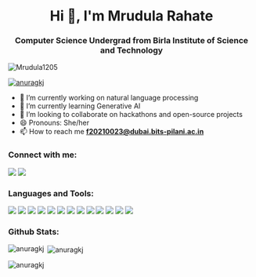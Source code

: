 <h1 align="center">Hi 👋, I'm Mrudula Rahate</h1>
<h3 align="center">Computer Science Undergrad from Birla Institute of Science and Technology</h3>

<p align="left"> <img src="https://komarev.com/ghpvc/?username=Mrudula1205&label=Profile%20views&color=0e75b6&style=flat" alt="Mrudula1205" /> </p>

<p align="left"> <a href="https://github.com/ryo-ma/github-profile-trophy"><img src="https://github-profile-trophy.vercel.app/?username=Mrudula1205&title=MultiLanguage,Repositories,Commits,Stars,PullRequest,Followers" alt="anuragkj" /></a> </p>

- 🔭 I’m currently working on natural language processing
- 🌱 I’m currently learning Generative AI
- 👯 I’m looking to collaborate on hackathons and open-source projects
- 😄 Pronouns: She/her
- 📫 How to reach me **f20210023@dubai.bits-pilani.ac.in**
  

<h3 align="left">Connect with me:</h3>
<p align="left">
<a href="https://www.linkedin.com/in/mrudula-rahate/" target="blank"><img src="https://img.shields.io/badge/LinkedIn-0077B5?style=for-the-badge&logo=linkedin&logoColor=white" /></a>
<a href="https://www.instagram.com/mrudula12503/" target="blank"><img src="https://img.shields.io/badge/Instagram-E4405F?style=for-the-badge&logo=instagram&logoColor=white" /></a>
 <!--
<a href="https://instagram.com/anurag.jha30" target="blank"><img src="https://img.shields.io/badge/Kaggle-20BEFF?style=for-the-badge&logo=Kaggle&logoColor=white" /></a>
<a href="https://www.hackerrank.com/f20200128" target="blank"><img src="https://img.shields.io/badge/-LeetCode-FFA116?style=for-the-badge&logo=LeetCode&logoColor=black" /></a>
<a href="https://codeforces.com/profile/anuragkj" target="blank"><img src="https://img.shields.io/badge/Twitter-1DA1F2?style=for-the-badge&logo=twitter&logoColor=white" /></a> -->
</p>

<h3 align="left">Languages and Tools:</h3>
<p>
  <img src="https://img.shields.io/badge/Python-FFD43B?style=for-the-badge&logo=python&logoColor=blue" /> <img src="https://img.shields.io/badge/C-00599C?style=for-the-badge&logo=c&logoColor=white" /> <img src="https://img.shields.io/badge/java-%23ED8B00.svg?style=for-the-badge&logo=openjdk&logoColor=white" />
<img src="https://img.shields.io/badge/MySQL-005C84?style=for-the-badge&logo=mysql&logoColor=white" />
<img src="https://img.shields.io/badge/Pandas-2C2D72?style=for-the-badge&logo=pandas&logoColor=white" />
<img src="https://img.shields.io/badge/Numpy-777BB4?style=for-the-badge&logo=numpy&logoColor=white" />
<img src="https://img.shields.io/badge/Matplotlib-%23ffff2f.svg?style=for-the-badge&logo=Matplotlib&logoColor=black" />
<img src="https://img.shields.io/badge/Flask-000000?style=for-the-badge&logo=flask&logoColor=white" />
<img src="https://img.shields.io/badge/TensorFlow-FF6F00?style=for-the-badge&logo=tensorflow&logoColor=white" />
<img src="https://img.shields.io/badge/Streamlit-FF4B4B?style=for-the-badge&logo=Streamlit&logoColor=white" />
<img src="https://img.shields.io/badge/scikit_learn-F7931E?style=for-the-badge&logo=scikit-learn&logoColor=white" />
<img src="https://img.shields.io/badge/OpenCV-27338e?style=for-the-badge&logo=OpenCV&logoColor=white" />
<img src="https://img.shields.io/badge/Unity-100000?style=for-the-badge&logo=unity&logoColor=white" />
</p>

 

<h3 align="left">Github Stats:</h3>

<p><img align="left" src="https://github-readme-stats.vercel.app/api/top-langs?username=Mrudula1205&show_icons=true&locale=en&layout=compact" alt="anuragkj" /></p>

<p>&nbsp;<img align="center" src="https://github-readme-stats.vercel.app/api?username=Mrudula1205&show_icons=true&locale=en" alt="anuragkj" /></p>

<p><img align="center" src="https://github-readme-streak-stats.herokuapp.com/?user=Mrudula1205&" alt="anuragkj" /></p>

 <!-- <h4> GitHub Stats</h2>
<p align="center">
<img src="https://activity-graph.herokuapp.com/graph?username=Mrudula1205&theme=react-dark&hide_border=true&area=true">
  </p>  -->

<!--
**Mrudula1205/Mrudula1205** is a ✨ _special_ ✨ repository because its `README.md` (this file) appears on your GitHub profile.

Here are some ideas to get you started:

- 🔭 I’m currently working on ...
- 🌱 I’m currently learning ...
- 👯 I’m looking to collaborate on ...
- 🤔 I’m looking for help with ...
- 💬 Ask me about ...
- 📫 How to reach me: ...
- 😄 Pronouns: ...
- ⚡ Fun fact: ...
-->
